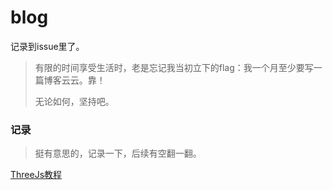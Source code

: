 # blog

记录到issue里了。

> 有限的时间享受生活时，老是忘记我当初立下的flag：我一个月至少要写一篇博客云云。靠！
> 
> 无论如何，坚持吧。


### 记录

> 挺有意思的，记录一下，后续有空翻一翻。

[ThreeJs教程](https://github.com/vickiZheng7/threejs-tutorial)
